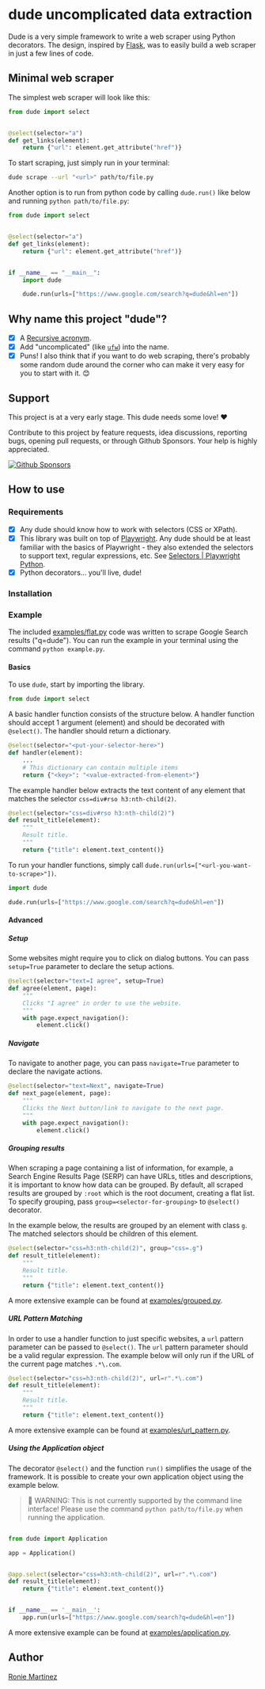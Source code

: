 # dude uncomplicated data extraction

Dude is a very simple framework to write a web scraper using Python decorators.
The design, inspired by [Flask](https://github.com/pallets/flask), was to easily build a web scraper in just a few lines of code.

## Minimal web scraper

The simplest web scraper will look like this:

```python
from dude import select


@select(selector="a")
def get_links(element):
    return {"url": element.get_attribute("href")}
```

To start scraping, just simply run in your terminal:

```bash
dude scrape --url "<url>" path/to/file.py
```

Another option is to run from python code by calling `dude.run()` like below and running `python path/to/file.py`:

```python
from dude import select


@select(selector="a")
def get_links(element):
    return {"url": element.get_attribute("href")}


if __name__ == "__main__":
    import dude

    dude.run(urls=["https://www.google.com/search?q=dude&hl=en"])
```

## Why name this project "dude"?

- [X] A [Recursive acronym](https://en.wikipedia.org/wiki/Recursive_acronym).
- [X] Add "uncomplicated" (like [`ufw`](https://wiki.ubuntu.com/UncomplicatedFirewall)) into the name.
- [X] Puns! I also think that if you want to do web scraping, there's probably some random dude around the corner who can make it very easy for you to start with it. 😊

## Support

This project is at a very early stage. This dude needs some love! ❤️

Contribute to this project by feature requests, idea discussions, reporting bugs, opening pull requests, or through Github Sponsors. Your help is highly appreciated.

[![Github Sponsors](https://img.shields.io/github/sponsors/roniemartinez?label=github%20sponsors&logo=github%20sponsors&style=for-the-badge)](https://github.com/sponsors/roniemartinez)

## How to use

### Requirements

- [X] Any dude should know how to work with selectors (CSS or XPath).
- [X] This library was built on top of [Playwright](https://github.com/microsoft/playwright-python). Any dude should be at least familiar with the basics of Playwright - they also extended the selectors to support text, regular expressions, etc. See [Selectors | Playwright Python](https://playwright.dev/python/docs/selectors).
- [X] Python decorators... you'll live, dude!

### Installation

### Example

The included [examples/flat.py](examples/flat.py) code was written to scrape Google Search results ("q=dude"). You can run the example in your terminal using the command `python example.py`.

#### Basics

To use `dude`, start by importing the library.

```python
from dude import select
```

A basic handler function consists of the structure below. A handler function should accept 1 argument (element) and should be decorated with `@select()`. The handler should return a dictionary.

```python
@select(selector="<put-your-selector-here>")
def handler(element):
    ...
    # This dictionary can contain multiple items
    return {"<key>": "<value-extracted-from-element>"}

```

The example handler below extracts the text content of any element that matches the selector `css=div#rso h3:nth-child(2)`.

```python
@select(selector="css=div#rso h3:nth-child(2)")
def result_title(element):
    """
    Result title.
    """
    return {"title": element.text_content()}
```

To run your handler functions, simply call `dude.run(urls=["<url-you-want-to-scrape>"])`.

```python
import dude

dude.run(urls=["https://www.google.com/search?q=dude&hl=en"])
```

#### Advanced

##### Setup

Some websites might require you to click on dialog buttons. You can pass `setup=True` parameter to declare the setup actions.

```python
@select(selector="text=I agree", setup=True)
def agree(element, page):
    """
    Clicks "I agree" in order to use the website.
    """
    with page.expect_navigation():
        element.click()
```

##### Navigate

To navigate to another page, you can pass `navigate=True` parameter to declare the navigate actions.

```python
@select(selector="text=Next", navigate=True)
def next_page(element, page):
    """
    Clicks the Next button/link to navigate to the next page.
    """
    with page.expect_navigation():
        element.click()
```

##### Grouping results

When scraping a page containing a list of information, for example, a Search Engine Results Page (SERP) can have URLs, titles and descriptions,
it is important to know how data can be grouped. By default, all scraped results are grouped by `:root` which is the root document, creating a flat list.
To specify grouping, pass `group=<selector-for-grouping>` to `@select()` decorator.

In the example below, the results are grouped by an element with class `g`. The matched selectors should be children of this element.

```python
@select(selector="css=h3:nth-child(2)", group="css=.g")
def result_title(element):
    """
    Result title.
    """
    return {"title": element.text_content()}
```

A more extensive example can be found at [examples/grouped.py](examples/grouped.py).

##### URL Pattern Matching

In order to use a handler function to just specific websites, a `url` pattern parameter can be passed to `@select()`.
The `url` pattern parameter should be a valid regular expression. 
The example below will only run if the URL of the current page matches `.*\.com`.

```python
@select(selector="css=h3:nth-child(2)", url=r".*\.com")
def result_title(element):
    """
    Result title.
    """
    return {"title": element.text_content()}
```

A more extensive example can be found at [examples/url_pattern.py](examples/url_pattern.py).

##### Using the Application object

The decorator `@select()` and the function `run()` simplifies the usage of the framework.
It is possible to create your own application object using the example below.

> 🚨 WARNING: This is not currently supported by the command line interface! 
Please use the command `python path/to/file.py` when running the application.

```python

from dude import Application

app = Application()


@app.select(selector="css=h3:nth-child(2)", url=r".*\.com")
def result_title(element):
    return {"title": element.text_content()}


if __name__ == '__main__':
    app.run(urls=["https://www.google.com/search?q=dude&hl=en"])
```

A more extensive example can be found at [examples/application.py](examples/application.py).

## Author

[Ronie Martinez](mailto:ronmarti18@gmail.com)
